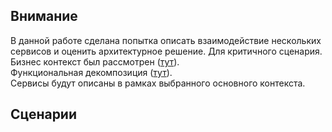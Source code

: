 ## Внимание

В данной работе сделана попытка описать взаимодействие нескольких сервисов и оценить архитектурное решение.
Для критичного сценария. Бизнес контекст был рассмотрен ([тут](../July/homework.md)).\
Функциональная декомпозиция ([тут](../SecondHomeWork/homework.md)).\
Сервисы будут описаны в рамках выбранного основного контекста.
## Сценарии